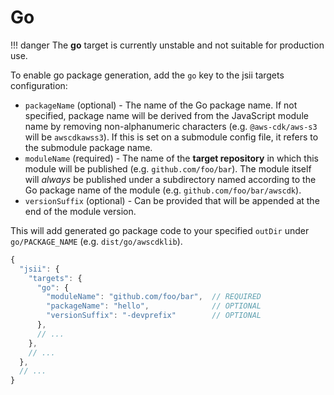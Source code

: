 # Go

!!! danger
    The **go** target is currently unstable and not suitable for production use.

To enable go package generation, add the `go` key to the jsii targets configuration:

- `packageName` (optional) - The name of the Go package name. If not specified,
  package name will be derived from the JavaScript module name by removing
  non-alphanumeric characters (e.g. `@aws-cdk/aws-s3` will be `awscdkawss3`). If
  this is set on a submodule config file, it refers to the submodule package
  name.
- `moduleName` (required) - The name of the **target repository** in which this
  module will be published (e.g. `github.com/foo/bar`). The module itself will
  *always* be published under a subdirectory named according to the Go package
  name of the module (e.g. `github.com/foo/bar/awscdk`).
- `versionSuffix` (optional) - Can be provided that will be appended at the end
  of the module version.

This will add generated go package code to your specified `outDir` under
`go/PACKAGE_NAME` (e.g. `dist/go/awscdklib`).

```js
{
  "jsii": {
    "targets": {
      "go": {
        "moduleName": "github.com/foo/bar",  // REQUIRED
        "packageName": "hello",              // OPTIONAL
        "versionSuffix": "-devprefix"        // OPTIONAL
      },
      // ...
    },
    // ...
  },
  // ...
}
```
